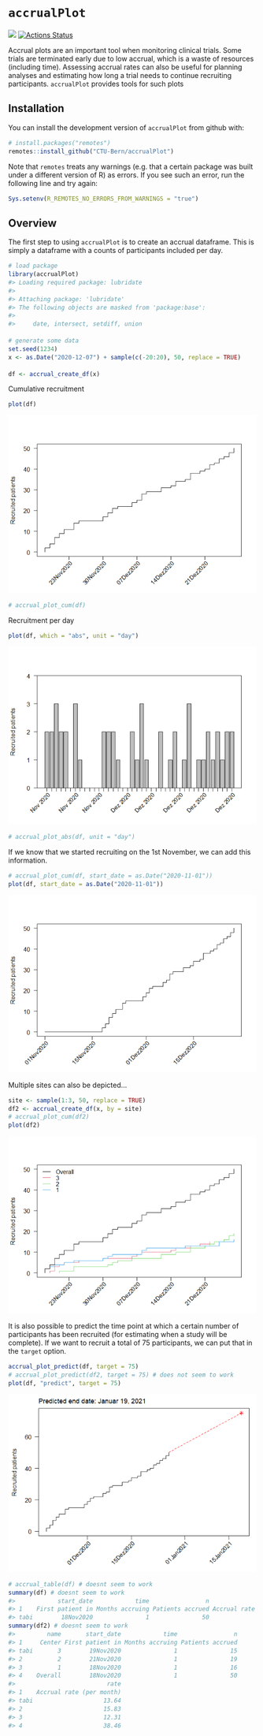
<!-- README.md is generated from README.Rmd. Please edit that file -->

# `accrualPlot`

<!-- [![](https://www.r-pkg.org/badges/version/accrualPlot?color=green)](https://cran.r-project.org/package=accrualPlot)  -->

[![](https://img.shields.io/badge/dev%20version-0.1.1-blue.svg)](https://github.com/CTU-Bern/accrualPlot)
[![Actions
Status](https://github.com/CTU-Bern/presize/workflows/R-CMD-check/badge.svg)](https://github.com/CTU-Bern/presize/actions)
<!-- ![travis](https://travis-ci.com/CTU-Bern/presize.svg?branch=master) -->
<!-- [![AppVeyor Build Status](https://ci.appveyor.com/api/projects/status/github/CTU-Bern/presize?branch=master&svg=true)](https://ci.appveyor.com/project/CTU-Bern/presize) -->
<!-- [![codecov](https://codecov.io/github/CTU-Bern/accrualPlot/branch/master/graphs/badge.svg)](https://codecov.io/github/CTU-Bern/accrualPlot) -->

Accrual plots are an important tool when monitoring clinical trials.
Some trials are terminated early due to low accrual, which is a waste of
resources (including time). Assessing accrual rates can also be useful
for planning analyses and estimating how long a trial needs to continue
recruiting participants. `accrualPlot` provides tools for such plots

## Installation

<!-- `accrualPlot` can be installed from CRAN in the usual manner: -->

You can install the development version of `accrualPlot` from github
with:

``` r
# install.packages("remotes")
remotes::install_github("CTU-Bern/accrualPlot")
```

Note that `remotes` treats any warnings (e.g. that a certain package was
built under a different version of R) as errors. If you see such an
error, run the following line and try again:

``` r
Sys.setenv(R_REMOTES_NO_ERRORS_FROM_WARNINGS = "true")
```

## Overview

The first step to using `accrualPlot` is to create an accrual dataframe.
This is simply a dataframe with a counts of participants included per
day.

``` r
# load package
library(accrualPlot)
#> Loading required package: lubridate
#> 
#> Attaching package: 'lubridate'
#> The following objects are masked from 'package:base':
#> 
#>     date, intersect, setdiff, union

# generate some data
set.seed(1234)
x <- as.Date("2020-12-07") + sample(c(-20:20), 50, replace = TRUE)

df <- accrual_create_df(x)
```

Cumulative recruitment

``` r
plot(df)
```

![](man/figures/README-unnamed-chunk-3-1.png)<!-- -->

``` r
# accrual_plot_cum(df)
```

Recruitment per day

``` r
plot(df, which = "abs", unit = "day")
```

![](man/figures/README-unnamed-chunk-4-1.png)<!-- -->

``` r
# accrual_plot_abs(df, unit = "day")
```

If we know that we started recruiting on the 1st November, we can add
this information.

``` r
# accrual_plot_cum(df, start_date = as.Date("2020-11-01"))
plot(df, start_date = as.Date("2020-11-01"))
```

![](man/figures/README-unnamed-chunk-5-1.png)<!-- -->

Multiple sites can also be depicted…

``` r
site <- sample(1:3, 50, replace = TRUE)
df2 <- accrual_create_df(x, by = site)
# accrual_plot_cum(df2)
plot(df2)
```

![](man/figures/README-unnamed-chunk-6-1.png)<!-- -->

It is also possible to predict the time point at which a certain number
of participants has been recruited (for estimating when a study will be
complete). If we want to recruit a total of 75 participants, we can put
that in the `target` option.

``` r
accrual_plot_predict(df, target = 75)
# accrual_plot_predict(df2, target = 75) # does not seem to work
plot(df, "predict", target = 75)
```

![](man/figures/README-unnamed-chunk-7-1.png)<!-- -->

``` r
# accrual_table(df) # doesnt seem to work
summary(df) # doesnt seem to work
#>            start_date            time                n                     rate
#> 1    First patient in Months accruing Patients accrued Accrual rate (per month)
#> tabi        18Nov2020               1               50                    38.46
summary(df2) # doesnt seem to work
#>         name       start_date            time                n
#> 1     Center First patient in Months accruing Patients accrued
#> tabi       3        19Nov2020               1               15
#> 2          2        21Nov2020               1               19
#> 3          1        18Nov2020               1               16
#> 4    Overall        18Nov2020               1               50
#>                          rate
#> 1    Accrual rate (per month)
#> tabi                    13.64
#> 2                       15.83
#> 3                       12.31
#> 4                       38.46
```
